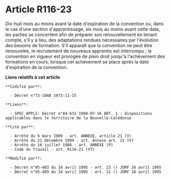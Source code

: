 # Article R116-23

Dix-huit mois au moins avant la date d'expiration de la convention ou, dans le cas d'une section d'apprentissage, six mois au
moins avant cette date, les parties se concertent afin de préparer son renouvellement en tenant compte, s'il y a lieu, des
adaptations rendues nécessaires par l'évolution des besoins de formation. S'il apparaît que la convention ne peut être
renouvelée, le recrutement de nouveaux apprentis est interrompu ; la convention en vigueur est prorogée de plein droit
jusqu'à l'achèvement des formations en cours, lorsque cet achèvement se place après la date d'expiration de la convention.

**Liens relatifs à cet article**

	**Codifié par**:

	  - Décret n°73-1048 1973-11-15

	**Liens**:

	  - SPEC_APPLI: Décret n°84-631 1984-07-16 ART. 1 : dispositions applicables dans le territoire de la Nouvelle-Calédonie

	**Cité par**:

	  - Arrêté du 6 mars 1989 - art. ANNEXE, article 21 (V)
	  - Arrêté du 21 décembre 1994 - art. Annexe art. 21 (V)
	  - Arrêté du 16 juillet 1986 - art. ANNEXE (P)
	  - Code du travail - art. R116-21 (VT)

	**Modifié par**:

	  - Décret n°95-403 du 14 avril 1995 - art. 23 () JORF 16 avril 1995
	  - Décret n°95-403 du 14 avril 1995 - art. 31 () JORF 16 avril 1995
